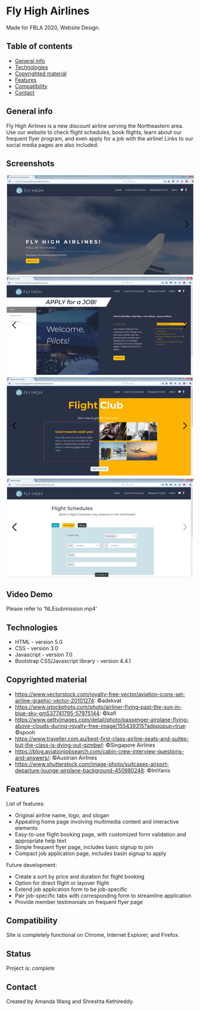 # Fly High Airlines 
Made for FBLA 2020, Website Design. 
 
## Table of contents
* [General info](#general-info)
* [Technologies](#technologies)
* [Copyrighted material](#copyrighted-material)
* [Features](#features)
* [Compatibility](#compatibility)
* [Contact](#contact)
 
## General info
Fly High Airlines is a new discount airline serving the Northeastern area. Use our website to check flight schedules, book flights, learn about our frequent flyer program, and even apply for a job with the airline! Links to our social media pages are also included.

## Screenshots
![alt text](https://github.com/arwang21/FBLA/blob/main/pp1.png?raw=true)
![alt text](https://github.com/arwang21/FBLA/blob/main/pp2.png?raw=true)
![alt text](https://github.com/arwang21/FBLA/blob/main/pp3.png?raw=true)
![alt text](https://github.com/arwang21/FBLA/blob/main/pp4.png?raw=true)

## Video Demo
Please refer to 'NLEsubmission.mp4' 

## Technologies
* HTML - version 5.0
* CSS - version 3.0
* Javascript - version 7.0
* Bootstrap CSS/Javascript library - version 4.4.1
 
## Copyrighted material
* https://www.vectorstock.com/royalty-free-vector/aviation-icons-set-airline-graphic-vector-20101274: ©adekvat
* https://www.istockphoto.com/photo/airliner-flying-past-the-sun-in-blue-sky-gm537741795-57975144: ©kafl
* https://www.gettyimages.com/detail/photo/passenger-airplane-flying-above-clouds-during-royalty-free-image/155439315?adppopup=true:   ©spooh
* https://www.traveller.com.au/best-first-class-airline-seats-and-suites-but-the-class-is-dying-out-gzmbwl: ©Singapore Airlines
* https://blog.aviationjobsearch.com/cabin-crew-interview-questions-and-answers/: ©Austrian Airlines
* https://www.shutterstock.com/image-photo/suitcases-airport-departure-lounge-airplane-background-450980248: ©ImYanis
 
## Features
List of features:
* Original airline name, logo, and slogan
* Appealing home page involving multimedia content and interactive elements
* Easy-to-use flight booking page, with customized form validation and appropriate help text
* Simple frequent flyer page, includes basic signup to join
* Compact job application page, includes basin signup to apply
 
Future development:
* Create a sort by price and duration for flight booking
* Option for direct flight or layover flight
* Extend job application form to be job-specific
* Pair job-specific tabs with corresponding form to streamline application
* Provide member testimonials on frequent flyer page
 
## Compatibility
Site is completely functional on Chrome, Internet Explorer, and Firefox.

## Status
Project is: _complete_
 
## Contact
Created by Amanda Wang and Shreshta Kethireddy. 
 
